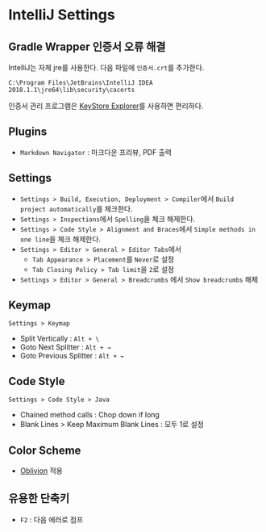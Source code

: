 # IntelliJ Settings

## Gradle Wrapper 인증서 오류 해결

IntelliJ는 자체 jre를 사용한다. 다음 파일에 `인증서.crt`를 추가한다.

    C:\Program Files\JetBrains\IntelliJ IDEA 2018.1.1\jre64\lib\security\cacerts

인증서 관리 프로그램은 [KeyStore Explorer](http://keystore-explorer.org/)를 사용하면 편리하다.

## Plugins

- `Markdown Navigator` : 마크다운 프리뷰, PDF 출력

## Settings

- `Settings > Build, Execution, Deployment > Compiler`에서 `Build project automatically`를 체크한다.
- `Settings > Inspections`에서 `Spelling`을 체크 해제한다.
- `Settings > Code Style > Alignment and Braces`에서 `Simple methods in one line`을 체크 해제한다.
- `Settings > Editor > General > Editor Tabs`에서
    - `Tab Appearance > Placement`를 `Never`로 설정
    - `Tab Closing Policy > Tab limit`을 `2`로 설정
- `Settings > Editor > General > Breadcrumbs` 에서 `Show breadcrumbs` 해체

## Keymap

`Settings > Keymap`

- Split Vertically : `Alt + \`
- Goto Next Splitter : `Alt + →`
- Goto Previous Splitter : `Alt + ←`

## Code Style

`Settings > Code Style > Java`

- Chained method calls : Chop down if long
- Blank Lines > Keep Maximum Blank Lines : 모두 1로 설정

## Color Scheme

- [Oblivion](https://github.com/raycon/oblivion) 적용

## 유용한 단축키

- `F2` : 다음 에러로 점프